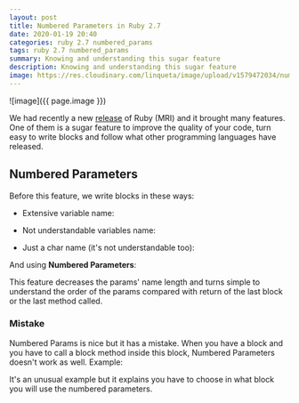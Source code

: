 ```yaml
---
layout: post
title: Numbered Parameters in Ruby 2.7
date: 2020-01-19 20:40
categories: ruby 2.7 numbered_params
tags: ruby 2.7 numbered_params
summary: Knowing and understanding this sugar feature
description: Knowing and understanding this sugar feature
image: https://res.cloudinary.com/linqueta/image/upload/v1579472034/numbered-params_h5zimc.png
---
```


<style>
img[alt=image]{
  border-radius: 10px;
}
</style>

![image]({{ page.image }})

We had recently a new [release](https://www.ruby-lang.org/en/news/2019/12/25/ruby-2-7-0-released/) of Ruby (MRI) and it brought many features. One of them is a sugar feature to improve the quality of your code, turn easy to write blocks and follow what other programming languages have released.

## Numbered Parameters

Before this feature, we write blocks in these ways:

- Extensive variable name:

<script src="https://gist.github.com/linqueta/4f5e65ca77688de5395b21f7525ecf67.js"></script>

- Not understandable variables name:

<script src="https://gist.github.com/linqueta/c35c3b1a1eeb250120ac6124a2ee5be7.js"></script>

- Just a char name (it's not understandable too):

<script src="https://gist.github.com/linqueta/94c54cb78b9b27b960cc996b85bd19eb.js"></script>

And using **Numbered Parameters**:

<script src="https://gist.github.com/linqueta/c82c5bc91ce7506cdbf10d59c962f6ba.js"></script>

This feature decreases the params' name length and turns simple to understand the order of the params compared with return of the last block or the last method called.

### Mistake

Numbered Params is nice but it has a mistake. When you have a block and you have to call a block method inside this block, Numbered Parameters doesn't work as well. Example:

<script src="https://gist.github.com/linqueta/ddefadf3f217d7793ed1a47beab64335.js"></script>

It's an unusual example but it explains you have to choose in what block you will use the numbered parameters.